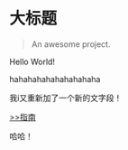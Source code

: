 # 大标题

> An awesome project.

Hello World!

hahahahahahahahahaha



我i又重新加了一个新的文字段！

[>>指南](guide.md)

哈哈！